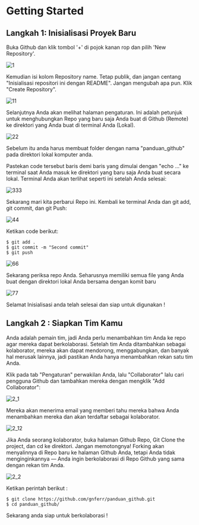 # Getting Started

## Langkah 1: Inisialisasi Proyek Baru

Buka Github dan klik tombol '+' di pojok kanan rop dan pilih 'New Repository'.

![1](https://user-images.githubusercontent.com/110990246/184496630-2ef398f7-0861-4b41-b652-08712661c1d7.PNG)

Kemudian isi kolom Repository name. Tetap publik, dan jangan centang "Inisialisasi repositori ini dengan README". Jangan mengubah apa pun. Klik "Create Repository".

![11](https://user-images.githubusercontent.com/110990246/184496780-d8ce155b-6438-41fb-93f1-bc2ac058f393.png)

Selanjutnya Anda akan melihat halaman pengaturan. Ini adalah petunjuk untuk menghubungkan Repo yang baru saja Anda buat di Github (Remote) ke direktori yang Anda buat di terminal Anda (Lokal).

![22](https://user-images.githubusercontent.com/110990246/184496810-13fb7bbf-d562-4284-8600-50850fc952c8.png)

Sebelum itu anda harus membuat folder dengan nama "panduan_github" pada direktori lokal komputer anda.

Pastekan code tersebut baris demi baris yang dimulai dengan "echo ..." ke terminal saat Anda masuk ke direktori yang baru saja Anda buat secara lokal. Terminal Anda akan terlihat seperti ini setelah Anda selesai:

![333](https://user-images.githubusercontent.com/110990246/184496931-dead024c-8f15-4318-8c38-9f0a188a80e8.png)

Sekarang mari kita perbarui Repo ini. Kembali ke terminal Anda dan git add, git commit, dan git Push:

![44](https://user-images.githubusercontent.com/110990246/184497031-da20550b-398e-49a4-9002-4eb8332ca47a.png)

Ketikan code berikut: 

```
$ git add .
$ git commit -m "Second commit"
$ git push
```
![66](https://user-images.githubusercontent.com/110990246/184497084-36120bbe-b29d-4dce-b494-73b75aecb5f1.png)

Sekarang periksa repo Anda. Seharusnya memiliki semua file yang Anda buat dengan direktori lokal Anda bersama dengan komit baru

![77](https://user-images.githubusercontent.com/110990246/184497099-f71bf94b-c215-48fd-8e88-575ca0a1ae14.png)

Selamat Inisialisasi anda telah selesai dan siap untuk digunakan !

## Langkah 2 : Siapkan Tim Kamu 

Anda adalah pemain tim, jadi Anda perlu menambahkan tim Anda ke repo agar mereka dapat berkolaborasi. Setelah tim Anda ditambahkan sebagai kolaborator, mereka akan dapat mendorong, menggabungkan, dan banyak hal merusak lainnya, jadi pastikan Anda hanya menambahkan rekan satu tim Anda.

Klik pada tab "Pengaturan" perwakilan Anda, lalu "Collaborator" lalu cari pengguna Github dan tambahkan mereka dengan mengklik "Add Collaborator":

![2_1](https://user-images.githubusercontent.com/110990246/184498828-d45d87ff-5ed8-4422-bf42-bc27e2896d16.png)

Mereka akan menerima email yang memberi tahu mereka bahwa Anda menambahkan mereka dan akan terdaftar sebagai kolaborator.

![2_12](https://user-images.githubusercontent.com/110990246/184498843-e02e773a-c9ad-405f-93d4-c4cc0518a0a1.png)

Jika Anda seorang kolaborator, buka halaman Github Repo, Git Clone the project, dan cd ke direktori. Jangan memotongnya! Forking akan menyalinnya di Repo baru ke halaman Github Anda, tetapi Anda tidak menginginkannya — Anda ingin berkolaborasi di Repo Github yang sama dengan rekan tim Anda.

![2_2](https://user-images.githubusercontent.com/110990246/184498974-fa5c1efb-fa89-4620-b96b-4807641664eb.png)

Ketikan perintah berikut :
```
$ git clone https://github.com/gnferr/panduan_github.git
$ cd panduan_github/
```
Sekarang anda siap untuk berkolaborasi !








